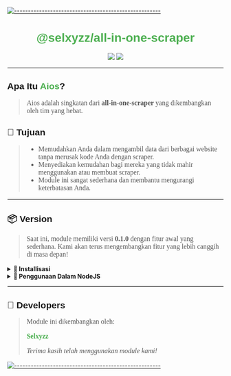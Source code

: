 <!DOCTYPE html>
<html>
<body>
  
<!-- Header dengan Divider -->
[![-----------------------------------------------------](https://raw.githubusercontent.com/andreasbm/readme/master/assets/lines/colored.png)](#table-of-contents)
<h1 style="text-align: center; font-family: Arial, sans-serif; color: #4CAF50;">@selxyzz/all-in-one-scraper</h1>

<!-- Badge -->
<p style="text-align: center;">
  <img src="https://img.shields.io/badge/AUTHOR-Selxyz-green.svg?style=for-the-badge&logo=github">
  <img src="https://img.shields.io/badge/AIOS-green.svg?style=for-the-badge&logo=apple">
</p>
<hr style="border: 1px solid #ddd;">

<!-- Apa Itu Aios -->
<h2 style="font-family: Arial, sans-serif;">Apa Itu <span style="color: #4CAF50;">Aios</span>?</h2>
<blockquote style="font-size: 16px; font-family: Georgia, serif; color: #555;">
  Aios adalah singkatan dari <strong>all-in-one-scraper</strong> yang dikembangkan oleh tim yang hebat.
</blockquote>

<!-- Tujuan -->
<h2 style="font-family: Arial, sans-serif;">🎯 Tujuan</h2>
<blockquote style="font-size: 16px; font-family: Georgia, serif; color: #555;">
  <ul>
    <li>Memudahkan Anda dalam mengambil data dari berbagai website tanpa merusak kode Anda dengan scraper.</li>
    <li>Menyediakan kemudahan bagi mereka yang tidak mahir menggunakan atau membuat scraper.</li>
    <li>Module ini sangat sederhana dan membantu mengurangi keterbatasan Anda.</li>
  </ul>
</blockquote>
<hr style="border: 1px solid #ddd;">

<!-- Version -->
<h2 style="font-family: Arial, sans-serif;">📦 Version</h2>
<blockquote style="font-size: 16px; font-family: Georgia, serif; color: #555;">
  <p>Saat ini, module memiliki versi <strong>0.1.0</strong> dengan fitur awal yang sederhana. Kami akan terus mengembangkan fitur yang lebih canggih di masa depan!</p>
</blockquote>

<!-- Install dan Penggunaan -->
<details close>
<summary><strong>💾 Installisasi</strong></summary>
<pre>
<code>npm i @selxyzz/all-in-one-scraper</code>
</pre>
</details>

<details close>
<summary><strong>🚀 Penggunaan Dalam NodeJS</strong></summary>
<pre>
<code>
const { antaraNews } = require('@selxyzz/all-in-one-scraper');

(async () => {
  const data = await antaraNews('Medan');
  console.log(data);
})();
</code>
</pre>
</details>
<hr style="border: 1px solid #ddd;">

<!-- Developers -->
<h2 style="font-family: Arial, sans-serif;">👥 Developers</h2>
<blockquote style="font-size: 16px; font-family: Georgia, serif; color: #555;">
  <p>Module ini dikembangkan oleh:</p>
  <p><a href="https://wa.me/6282181938329" style="color: #4CAF50; text-decoration: none;"><strong>Selxyzz</strong></a></p>
  <p><em>Terima kasih telah menggunakan module kami!</em></p>
</blockquote>

<!-- Footer Divider -->
[![-----------------------------------------------------](https://raw.githubusercontent.com/andreasbm/readme/master/assets/lines/colored.png)](#footer)

</body>
</html>

